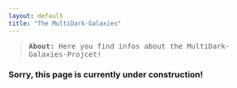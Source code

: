 ```yaml
---
layout: default
title: "The MultiDark-Galaxies"
---
```


<blockquote>
	<tt><b>About: </b>Here you find infos about the MultiDark-Galaxies-Projcet!</tt>										     
</blockquote>

<h3>Sorry, this page is currently under construction!</h3>

<div id="container1" style="width=50%; display:inline-block; text-aling:center; margin:3em"><i class='fas fa-drafting-compass fa-10x'></i></div>
